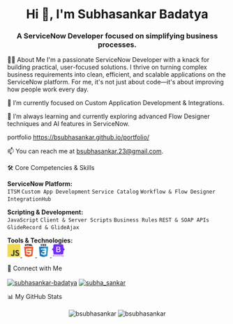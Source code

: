 <div align="center">
<h1 align="center">Hi 👋, I'm Subhasankar Badatya</h1>
<h3 align="center">A ServiceNow Developer focused on simplifying business processes.</h3>
</div>

👨‍💻 About Me
I'm a passionate ServiceNow Developer with a knack for building practical, user-focused solutions. I thrive on turning complex business requirements into clean, efficient, and scalable applications on the ServiceNow platform. For me, it's not just about code—it's about improving how people work every day.

🔭 I’m currently focused on Custom Application Development & Integrations.

🌱 I’m always learning and currently exploring advanced Flow Designer techniques and AI features in ServiceNow.

portfolio https://bsubhasankar.github.io/portfolio/

📫 You can reach me at bsubhasankar.23@gmail.com.

🛠️ Core Competencies & Skills
<p align="left">
<strong>ServiceNow Platform:</strong>
<br>
<code>ITSM</code> <code>Custom App Development</code> <code>Service Catalog</code> <code>Workflow & Flow Designer</code> <code>IntegrationHub</code>
</p>

<p align="left">
<strong>Scripting & Development:</strong>
<br>
<code>JavaScript</code> <code>Client & Server Scripts</code> <code>Business Rules</code> <code>REST & SOAP APIs</code> <code>GlideRecord & GlideAjax</code>
</p>

<p align="left">
<strong>Tools & Technologies:</strong>
<br>
<a href="https://developer.mozilla.org/en-US/docs/Web/JavaScript" target="_blank" rel="noreferrer"> <img src="https://raw.githubusercontent.com/devicons/devicon/master/icons/javascript/javascript-original.svg" alt="javascript" width="30" height="30"/> </a>
<a href="https://www.w3.org/html/" target="_blank" rel="noreferrer"> <img src="https://raw.githubusercontent.com/devicons/devicon/master/icons/html5/html5-original-wordmark.svg" alt="html5" width="30" height="30"/> </a>
<a href="https://www.w3schools.com/css/" target="_blank" rel="noreferrer"> <img src="https://raw.githubusercontent.com/devicons/devicon/master/icons/css3/css3-original-wordmark.svg" alt="css3" width="30" height="30"/> </a>
<a href="https://getbootstrap.com" target="_blank" rel="noreferrer"> <img src="https://raw.githubusercontent.com/devicons/devicon/master/icons/bootstrap/bootstrap-plain-wordmark.svg" alt="bootstrap" width="30" height="30"/> </a>
</p>

🔗 Connect with Me
<p align="left">
<a href="https://linkedin.com/in/subhasankar-badatya" target="blank"><img align="center" src="https://raw.githubusercontent.com/rahuldkjain/github-profile-readme-generator/master/src/images/icons/Social/linked-in-alt.svg" alt="subhasankar-badatya" height="25" width="35" /></a>
<a href="https://instagram.com/subha_sankar" target="blank"><img align="center" src="https://raw.githubusercontent.com/rahuldkjain/github-profile-readme-generator/master/src/images/icons/Social/instagram.svg" alt="subha_sankar" height="25" width="35" /></a>
</p>

📊 My GitHub Stats
<p align="center">
<img align="center" src="https://github-readme-stats.vercel.app/api?username=bsubhasankar&show_icons=true&locale=en&theme=dark" alt="bsubhasankar" />
<img align="center" src="https://github-readme-stats.vercel.app/api/top-langs?username=bsubhasankar&show_icons=true&locale=en&layout=compact&theme=dark" alt="bsubhasankar" />
</p>
